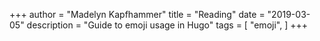 +++
author = "Madelyn Kapfhammer"
title = "Reading"
date = "2019-03-05"
description = "Guide to emoji usage in Hugo"
tags = [
    "emoji",
]
+++